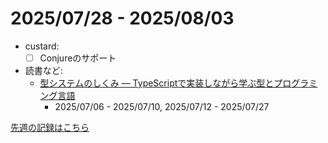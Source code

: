 # 2025/07/28 - 2025/08/03

- custard:
    - [ ] Conjureのサポート
- 読書など:
    - [型システムのしくみ ― TypeScriptで実装しながら学ぶ型とプログラミング言語](https://www.lambdanote.com/products/type-systems)
        - 2025/07/06 - 2025/07/10, 2025/07/12 - 2025/07/27

[先週の記録はこちら](https://github.com/igrep/daily-commits/blob/40860b528617fbc0fd8d180c767c3534f2b49dc2/yesterday.md)
